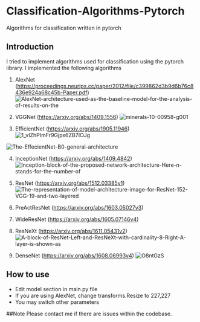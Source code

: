 # Classification-Algorithms-Pytorch
Algorithms for classification written in pytorch

## Introduction
I tried to implement algorithms used for classification using the pytorch library. I implemented the following algorithms

1. AlexNet (https://proceedings.neurips.cc/paper/2012/file/c399862d3b9d6b76c8436e924a68c45b-Paper.pdf)
![AlexNet-architecture-used-as-the-baseline-model-for-the-analysis-of-results-on-the](https://user-images.githubusercontent.com/45424924/137968374-5f74905f-9469-4cce-88e4-4c7f3c34e78a.png)

2. VGGNet (https://arxiv.org/abs/1409.1556)
![minerals-10-00958-g001](https://user-images.githubusercontent.com/45424924/137968570-9a8c82e5-381c-44dd-b9cb-352010c141d1.png)

3. EfficientNet (https://arxiv.org/abs/1905.11946)![1_vIZhPImFr9Gjpx6ZB7IOJg](https://user-images.githubusercontent.com/45424924/137969852-6e203b55-3551-478d-88b8-f0bdb810fa6a.png)

![The-EffecientNet-B0-general-architecture](https://user-images.githubusercontent.com/45424924/137968794-7c3ff4d0-767f-4a0c-9de5-675017e483b2.png)

4. InceptionNet (https://arxiv.org/abs/1409.4842)
![Inception-block-of-the-proposed-network-architecture-Here-n-stands-for-the-number-of](https://user-images.githubusercontent.com/45424924/137969121-1492f2b6-3f82-47e2-8694-90836c5d8977.png)

5. ResNet (https://arxiv.org/abs/1512.03385v1)
![The-representation-of-model-architecture-image-for-ResNet-152-VGG-19-and-two-layered](https://user-images.githubusercontent.com/45424924/137969235-e6fcd5e9-93f4-4dcf-91ca-6002486e49e1.png)

6. PreActResNet (https://arxiv.org/abs/1603.05027v3)

7. WideResNet (https://arxiv.org/abs/1605.07146v4)

8. ResNeXt (https://arxiv.org/abs/1611.05431v2)
![A-block-of-ResNet-Left-and-ResNeXt-with-cardinality-8-Right-A-layer-is-shown-as](https://user-images.githubusercontent.com/45424924/137970060-17a8fa0e-5515-4087-b7f1-1b5e13db67df.png)

9. DenseNet (https://arxiv.org/abs/1608.06993v4)
![O8ntGzS](https://user-images.githubusercontent.com/45424924/137970247-1d4c673f-ba4f-484e-8515-ca52b46602c6.png)


## How to use
- Edit model section in main.py file 
- If you are using AlexNet, change transforms.Resize to 227,227
- You may switch other parameters

##Note
Please contact me if there are issues within the codebase. 
